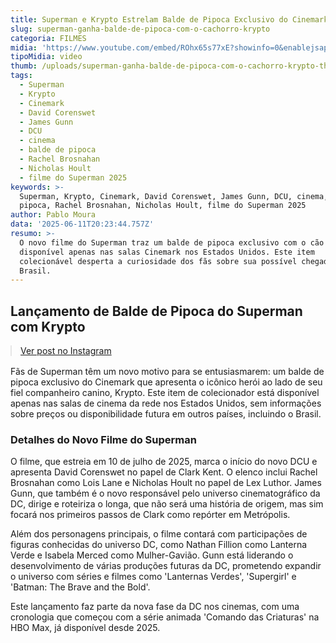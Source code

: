 ```yaml
---
title: Superman e Krypto Estrelam Balde de Pipoca Exclusivo do Cinemark nos EUA
slug: superman-ganha-balde-de-pipoca-com-o-cachorro-krypto
categoria: FILMES
midia: 'https://www.youtube.com/embed/ROhx65s77xE?showinfo=0&enablejsapi=1'
tipoMidia: video
thumb: /uploads/superman-ganha-balde-de-pipoca-com-o-cachorro-krypto-thumb.png
tags:
  - Superman
  - Krypto
  - Cinemark
  - David Corenswet
  - James Gunn
  - DCU
  - cinema
  - balde de pipoca
  - Rachel Brosnahan
  - Nicholas Hoult
  - filme do Superman 2025
keywords: >-
  Superman, Krypto, Cinemark, David Corenswet, James Gunn, DCU, cinema, balde de
  pipoca, Rachel Brosnahan, Nicholas Hoult, filme do Superman 2025
author: Pablo Moura
data: '2025-06-11T20:23:44.757Z'
resumo: >-
  O novo filme do Superman traz um balde de pipoca exclusivo com o cão Krypto,
  disponível apenas nas salas Cinemark nos Estados Unidos. Este item
  colecionável desperta a curiosidade dos fãs sobre sua possível chegada ao
  Brasil.
---
```


## Lançamento de Balde de Pipoca do Superman com Krypto

<blockquote class="instagram-media" data-instgrm-permalink="https://www.instagram.com/reel/DKxFGZxpINW/" data-instgrm-version="14" style="width:100%; max-width:540px; margin:1rem auto;"><a href="https://www.instagram.com/reel/DKxFGZxpINW/">Ver post no Instagram</a></blockquote>

Fãs de Superman têm um novo motivo para se entusiasmarem: um balde de pipoca exclusivo do Cinemark que apresenta o icônico herói ao lado de seu fiel companheiro canino, Krypto. Este item de colecionador está disponível apenas nas salas de cinema da rede nos Estados Unidos, sem informações sobre preços ou disponibilidade futura em outros países, incluindo o Brasil.

### Detalhes do Novo Filme do Superman

O filme, que estreia em 10 de julho de 2025, marca o início do novo DCU e apresenta David Corenswet no papel de Clark Kent. O elenco inclui Rachel Brosnahan como Lois Lane e Nicholas Hoult no papel de Lex Luthor. James Gunn, que também é o novo responsável pelo universo cinematográfico da DC, dirige e roteiriza o longa, que não será uma história de origem, mas sim focará nos primeiros passos de Clark como repórter em Metrópolis.

Além dos personagens principais, o filme contará com participações de figuras conhecidas do universo DC, como Nathan Fillion como Lanterna Verde e Isabela Merced como Mulher-Gavião. Gunn está liderando o desenvolvimento de várias produções futuras da DC, prometendo expandir o universo com séries e filmes como 'Lanternas Verdes', 'Supergirl' e 'Batman: The Brave and the Bold'.

Este lançamento faz parte da nova fase da DC nos cinemas, com uma cronologia que começou com a série animada 'Comando das Criaturas' na HBO Max, já disponível desde 2025.
